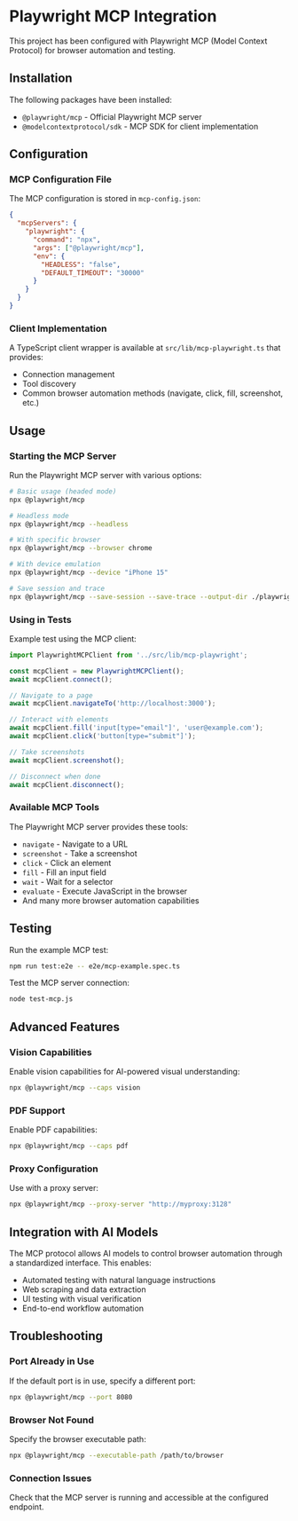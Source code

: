 # Playwright MCP Integration

This project has been configured with Playwright MCP (Model Context Protocol) for browser automation and testing.

## Installation

The following packages have been installed:
- `@playwright/mcp` - Official Playwright MCP server
- `@modelcontextprotocol/sdk` - MCP SDK for client implementation

## Configuration

### MCP Configuration File
The MCP configuration is stored in `mcp-config.json`:
```json
{
  "mcpServers": {
    "playwright": {
      "command": "npx",
      "args": ["@playwright/mcp"],
      "env": {
        "HEADLESS": "false",
        "DEFAULT_TIMEOUT": "30000"
      }
    }
  }
}
```

### Client Implementation
A TypeScript client wrapper is available at `src/lib/mcp-playwright.ts` that provides:
- Connection management
- Tool discovery
- Common browser automation methods (navigate, click, fill, screenshot, etc.)

## Usage

### Starting the MCP Server

Run the Playwright MCP server with various options:

```bash
# Basic usage (headed mode)
npx @playwright/mcp

# Headless mode
npx @playwright/mcp --headless

# With specific browser
npx @playwright/mcp --browser chrome

# With device emulation
npx @playwright/mcp --device "iPhone 15"

# Save session and trace
npx @playwright/mcp --save-session --save-trace --output-dir ./playwright-output
```

### Using in Tests

Example test using the MCP client:

```typescript
import PlaywrightMCPClient from '../src/lib/mcp-playwright';

const mcpClient = new PlaywrightMCPClient();
await mcpClient.connect();

// Navigate to a page
await mcpClient.navigateTo('http://localhost:3000');

// Interact with elements
await mcpClient.fill('input[type="email"]', 'user@example.com');
await mcpClient.click('button[type="submit"]');

// Take screenshots
await mcpClient.screenshot();

// Disconnect when done
await mcpClient.disconnect();
```

### Available MCP Tools

The Playwright MCP server provides these tools:
- `navigate` - Navigate to a URL
- `screenshot` - Take a screenshot
- `click` - Click an element
- `fill` - Fill an input field
- `wait` - Wait for a selector
- `evaluate` - Execute JavaScript in the browser
- And many more browser automation capabilities

## Testing

Run the example MCP test:
```bash
npm run test:e2e -- e2e/mcp-example.spec.ts
```

Test the MCP server connection:
```bash
node test-mcp.js
```

## Advanced Features

### Vision Capabilities
Enable vision capabilities for AI-powered visual understanding:
```bash
npx @playwright/mcp --caps vision
```

### PDF Support
Enable PDF capabilities:
```bash
npx @playwright/mcp --caps pdf
```

### Proxy Configuration
Use with a proxy server:
```bash
npx @playwright/mcp --proxy-server "http://myproxy:3128"
```

## Integration with AI Models

The MCP protocol allows AI models to control browser automation through a standardized interface. This enables:
- Automated testing with natural language instructions
- Web scraping and data extraction
- UI testing with visual verification
- End-to-end workflow automation

## Troubleshooting

### Port Already in Use
If the default port is in use, specify a different port:
```bash
npx @playwright/mcp --port 8080
```

### Browser Not Found
Specify the browser executable path:
```bash
npx @playwright/mcp --executable-path /path/to/browser
```

### Connection Issues
Check that the MCP server is running and accessible at the configured endpoint.